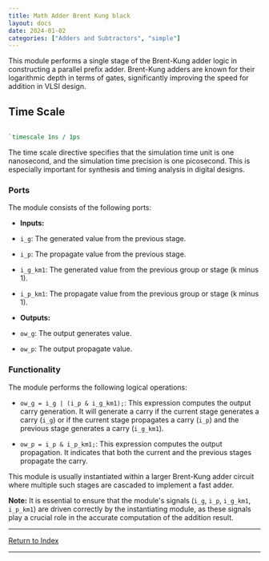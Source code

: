 ```yaml
---
title: Math Adder Brent Kung black
layout: docs
date: 2024-01-02
categories: ["Adders and Subtractors", "simple"]
---
```


This module performs a single stage of the Brent-Kung adder logic in constructing a parallel prefix adder. Brent-Kung adders are known for their logarithmic depth in terms of gates, significantly improving the speed for addition in VLSI design.

## Time Scale

```verilog

`timescale 1ns / 1ps

```

The time scale directive specifies that the simulation time unit is one nanosecond, and the simulation time precision is one picosecond. This is especially important for synthesis and timing analysis in digital designs.

### Ports

The module consists of the following ports:

- **Inputs:**

- `i_g`: The generated value from the previous stage.

- `i_p`: The propagate value from the previous stage.

- `i_g_km1`: The generated value from the previous group or stage (k minus 1).

- `i_p_km1`: The propagate value from the previous group or stage (k minus 1).

- **Outputs:**

- `ow_g`: The output generates value.

- `ow_p`: The output propagate value.

### Functionality

The module performs the following logical operations:

- `ow_g = i_g | (i_p & i_g_km1);`: This expression computes the output carry generation. It will generate a carry if the current stage generates a carry (`i_g`) or if the current stage propagates a carry (`i_p`) and the previous stage generates a carry (`i_g_km1`).

- `ow_p = i_p & i_p_km1;`: This expression computes the output propagation. It indicates that both the current and the previous stages propagate the carry.

This module is usually instantiated within a larger Brent-Kung adder circuit where multiple such stages are cascaded to implement a fast adder.

**Note:** It is essential to ensure that the module's signals (`i_g`, `i_p`, `i_g_km1`, `i_p_km1`) are driven correctly by the instantiating module, as these signals play a crucial role in the accurate computation of the addition result.

---

[Return to Index](/docs/mark_down/rtl/)

---
